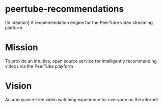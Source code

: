 # peertube-recommendations
[In ideation] A recommendation engine for the PeerTube video streaming platform.

# Mission
To provide an intuitive, open source service for intelligently recommending videos via the PeerTube playform

# Vision
An annoyance-free video watching experience for everyone on the internet
